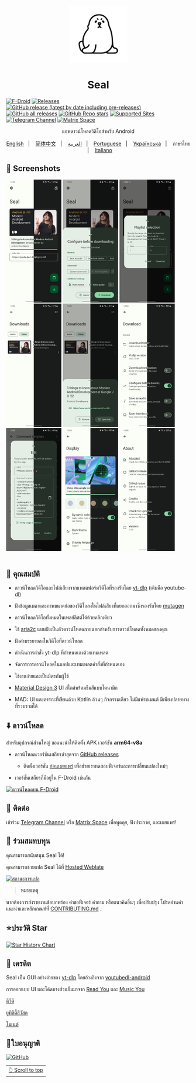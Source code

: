 <div align="center">
<p align="center"> 
	<img src="fastlane/metadata/android/en-US/images/icon.png" width=160 height=160 >
</p>
<h1 align="center">
Seal
</h1>
</div>



[![F-Droid](https://img.shields.io/f-droid/v/com.junkfood.seal.svg?logo=F-Droid&color=green&style=flat-square)](https://f-droid.org/en/packages/com.junkfood.seal)
[![Releases](https://img.shields.io/github/release/JunkFood02/Seal.svg?logo=github&color=171515&label=stable&style=flat-square)](https://github.com/JunkFood02/Seal/releases/latest)
[![GitHub release (latest by date including pre-releases)](https://img.shields.io/github/v/release/JunkFood02/Seal?include_prereleases&label=preview&logo=github)](https://github.com/JunkFood02/Seal/releases)
[![GitHub all releases](https://img.shields.io/github/downloads/JunkFood02/Seal/total?style=flat-square)](https://github.com/JunkFood02/Seal/releases)
[![GitHub Repo stars](https://img.shields.io/github/stars/JunkFood02/Seal?style=flat-square)](https://github.com/JunkFood02/Seal/stargazers)
[![Supported Sites](https://img.shields.io/badge/Supported-Sites-9cf.svg?style=flat-square)](https://github.com/yt-dlp/yt-dlp/blob/master/supportedsites.md)
[![Telegram Channel](https://img.shields.io/badge/Telegram-Seal-blue?style=flat-square&logo=telegram)](https://t.me/seal_app)
[![Matrix Space](https://img.shields.io/badge/Matrix-Seal-Black?style=flat-square&color=black&logo=matrix)](https://matrix.to/#/#seal-space:matrix.org)


<p align="center">
แอพดาวน์โหลดวิดิโอสำหรับ Android
</p>

<p align="center">
<a href="https://github.com/JunkFood02/Seal/blob/main/README.md">English</a>
&nbsp;&nbsp;| &nbsp;&nbsp;
<a href="https://github.com/JunkFood02/Seal/blob/main/README-zh.md">简体中文</a>
&nbsp;&nbsp;| &nbsp;&nbsp;
<a href="https://github.com/JunkFood02/Seal/blob/main/README-ar.md">العربية</a>
&nbsp;&nbsp;| &nbsp;&nbsp;
<a href="https://github.com/JunkFood02/Seal/blob/main/README-pt.md">Portuguese</a>
&nbsp;&nbsp;| &nbsp;&nbsp;
<a href="https://github.com/JunkFood02/Seal/blob/main/README-ua.md">Українська</a>
&nbsp;&nbsp;| &nbsp;&nbsp;
ภาษาไทย
&nbsp;&nbsp;| &nbsp;&nbsp;
<a href="https://github.com/JunkFood02/Seal/blob/main/README-it.md">Italiano</a>
</p>
</div>

## 📱 Screenshots

<div>
<img src="fastlane/metadata/android/en-US/images/phoneScreenshots/1.jpg" width="30%" />
<img src="fastlane/metadata/android/en-US/images/phoneScreenshots/2.jpg" width="30%" />
<img src="fastlane/metadata/android/en-US/images/phoneScreenshots/3.jpg" width="30%" />
<img src="fastlane/metadata/android/en-US/images/phoneScreenshots/4.jpg" width="30%" />
<img src="fastlane/metadata/android/en-US/images/phoneScreenshots/5.jpg" width="30%" />
<img src="fastlane/metadata/android/en-US/images/phoneScreenshots/6.jpg" width="30%" />
<img src="fastlane/metadata/android/en-US/images/phoneScreenshots/7.jpg" width="30%" />
<img src="fastlane/metadata/android/en-US/images/phoneScreenshots/8.jpg" width="30%" />
<img src="fastlane/metadata/android/en-US/images/phoneScreenshots/9.jpg" width="30%" />
</div>



<br>

## 📖 คุณสมบัติ

 - ดาวน์โหลดวิดีโอและไฟล์เสียงจากแพลตฟอร์มวิดีโอที่รองรับโดย [yt-dlp](https://github.com/yt-dlp/yt-dlp) (เดิมคือ youtube-dl)

 - ฝังข้อมูลเมตาและภาพขนาดย่อของวิดีโอลงในไฟล์เสียงที่แยกออกมาซึ่งรองรับโดย [mutagen](https://github.com/quodlibet/mutagen)

 - ดาวน์โหลดวิดีโอทั้งหมดในเพลย์ลิสต์ได้ด้วยคลิกเดียว

 - ใช้ [aria2c](https://github.com/aria2/aria2) แบบฝังเป็นตัวดาวน์โหลดภายนอกสำหรับการดาวน์โหลดทั้งหมดของคุณ

 - ฝังคำบรรยายลงในวิดีโอที่ดาวน์โหลด

 - ดำเนินการคำสั่ง yt-dlp ที่กำหนดเองด้วยเทมเพลต

 - จัดการการดาวน์โหลดในแอปและเทมเพลตคำสั่งที่กำหนดเอง

 - ใช้งานง่ายและเป็นมิตรกับผู้ใช้

 - [Material Design 3](https://m3.material.io/) UI สไตล์พร้อมธีมสีแบบไดนามิก

 - MAD: UI และตรรกะที่เขียนด้วย Kotlin ล้วนๆ  กิจกรรมเดียว ไม่มีแฟรกเมนต์ มีเพียงปลายทางที่รวบรวมได้


## ⬇️ ดาวน์โหลด

 สำหรับอุปกรณ์ส่วนใหญ่ ขอแนะนำให้ติดตั้ง APK เวอร์ชัน **arm64-v8a**

 - ดาวน์โหลดเวอร์ชันเสถียรล่าสุดจาก [GitHub releases](https://github.com/JunkFood02/Seal/releases/latest)
   - ติดตั้งเวอร์ชัน [ก่อนเผยแพร่](https://github.com/JunkFood02/Seal/releases/) เพื่อช่วยเราทดสอบฟีเจอร์และการเปลี่ยนแปลงใหม่ๆ

 - เวอร์ชั้นเสถียรก็มีอยู่ใน F-Droid เช่นกัน

 [<img src="https://fdroid.gitlab.io/artwork/badge/get-it-on.png"
      alt="ดาวน์โหลดบน F-Droid"
      height="70">](https://f-droid.org/packages/com.junkfood.seal/)
      
## 💬 ติดต่อ

 เข้าร่วม [Telegram Channel](https://t.me/seal_app) หรือ [Matrix Space](https://matrix.to/#/#seal-space:matrix.org) เพื่อพูดคุย, ฟังประกาศ, และเผยแพร่!

 ## 🤝 ร่วมสมทบทุน

 คุณสามารถสนับสนุน Seal ได้!

 คุณสามารถช่วยแปล Seal ได้ที่ [Hosted Weblate](https://hosted.weblate.org/projects/seal/)

 [![สถานะการแปล](https://hosted.weblate.org/widgets/seal/-/strings/multi-auto.svg)](https://hosted.weblate.org/engage/seal/)

 >**หมายเหตุ**

 หากต้องการส่งรายงานข้อบกพร่อง คำขอฟีเจอร์ คำถาม หรือแนวคิดอื่นๆ เพื่อปรับปรุง โปรดอ่านคำแนะนำและหลักเกณฑ์ที่ [CONTRIBUTING.md](https://github.com/JunkFood02/Seal/blob/main/CONTRIBUTING.md)  .

 ## ⭐️ประวัติ Star

 [![Star History Chart](https://api.star-history.com/svg?repos=JunkFood02/Seal&type=Timeline)](https://star-history.com/#JunkFood02/Seal&Timeline)

 ## 🧱 เครดิต

 Seal เป็น GUI อย่างง่ายของ [yt-dlp](https://github.com/yt-dlp/yt-dlp) โดยอ้างอิงจาก [youtubedl-android](https://github.com/yausername/youtubedl-android  )

 การออกแบบ UI และโค้ดบางส่วนยืมมาจาก [Read You](https://github.com/Ashinch/ReadYou) และ [Music You](https://github.com/Kyant0/MusicYou)

 [ดีวีดี](https://github.com/yausername/dvd)

 [ยูทิลิตี้สีวัสดุ](https://github.com/material-foundation/material-color-utilities)

 [โมเนต์](https://github.com/Kyant0/Monet)

 ## 📃ใบอนุญาติ

[![GitHub](https://img.shields.io/github/license/JunkFood02/Seal?style=for-the-badge)](https://github.com/JunkFood02/Seal/blob/main/LICENSE)

<div align="right">
<table><td>
<a href="#start-of-content">👆 Scroll to top</a>
</td></table>
</div>
